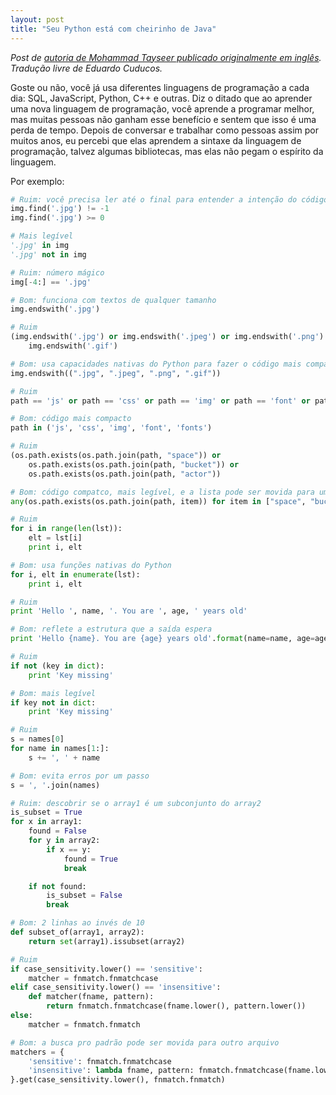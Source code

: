 ```yaml
---
layout: post
title: "Seu Python está com cheirinho de Java"
---
```


_Post de [autoria de Mohammad Tayseer publicado originalmente em inglês](https://web.archive.org/web/20201111210612/http://mtayseer.net/2014/11/06/your-python-smells-like-java/). Tradução livre de Eduardo Cuducos._

Goste ou não, você já usa diferentes linguagens de programação a cada dia: SQL, JavaScript, Python, C++ e outras. Diz o ditado que ao aprender uma nova linguagem de programação, você aprende a programar melhor, mas muitas pessoas não ganham esse benefício e sentem que isso é uma perda de tempo. Depois de conversar e trabalhar como pessoas assim por muitos anos, eu percebi que elas aprendem a sintaxe da linguagem de programação, talvez algumas bibliotecas, mas elas não pegam o espírito da linguagem.

Por exemplo:

```python
# Ruim: você precisa ler até o final para entender a intenção do código
img.find('.jpg') != -1
img.find('.jpg') >= 0

# Mais legível
'.jpg' in img
'.jpg' not in img
```

```python
# Ruim: número mágico
img[-4:] == '.jpg'

# Bom: funciona com textos de qualquer tamanho
img.endswith('.jpg')
```

```python
# Ruim
(img.endswith('.jpg') or img.endswith('.jpeg') or img.endswith('.png') or 
    img.endswith('.gif')

# Bom: usa capacidades nativas do Python para fazer o código mais compacto
img.endswith((".jpg", ".jpeg", ".png", ".gif"))
```

```python
# Ruim
path == 'js' or path == 'css' or path == 'img' or path == 'font' or path == 'fonts'

# Bom: código mais compacto
path in ('js', 'css', 'img', 'font', 'fonts')
```

```python
# Ruim
(os.path.exists(os.path.join(path, "space")) or 
    os.path.exists(os.path.join(path, "bucket")) or 
    os.path.exists(os.path.join(path, "actor"))

# Bom: código compatco, mais legível, e a lista pode ser movida para um outro arquivo
any(os.path.exists(os.path.join(path, item)) for item in ["space", "bucket", "actor"])
```

```python
# Ruim
for i in range(len(lst)):
    elt = lst[i]
    print i, elt

# Bom: usa funções nativas do Python
for i, elt in enumerate(lst):
    print i, elt
```

```python
# Ruim
print 'Hello ', name, '. You are ', age, ' years old'

# Bom: reflete a estrutura que a saída espera
print 'Hello {name}. You are {age} years old'.format(name=name, age=age)
```

```python
# Ruim
if not (key in dict):
    print 'Key missing'

# Bom: mais legível
if key not in dict:
    print 'Key missing'
```

```python
# Ruim
s = names[0]
for name in names[1:]:
    s += ', ' + name

# Bom: evita erros por um passo
s = ', '.join(names)
```

```python
# Ruim: descobrir se o array1 é um subconjunto do array2
is_subset = True
for x in array1:
    found = False
    for y in array2:
        if x == y:
            found = True
            break

    if not found:
        is_subset = False
        break

# Bom: 2 linhas ao invés de 10
def subset_of(array1, array2):
    return set(array1).issubset(array2)
```

```python
# Ruim 
if case_sensitivity.lower() == 'sensitive':
    matcher = fnmatch.fnmatchcase
elif case_sensitivity.lower() == 'insensitive':
    def matcher(fname, pattern):
        return fnmatch.fnmatchcase(fname.lower(), pattern.lower())
else:
    matcher = fnmatch.fnmatch

# Bom: a busca pro padrão pode ser movida para outro arquivo
matchers = {
    'sensitive': fnmatch.fnmatchcase
    'insensitive': lambda fname, pattern: fnmatch.fnmatchcase(fname.lower(), pattern.lower())
}.get(case_sensitivity.lower(), fnmatch.fnmatch)
```
